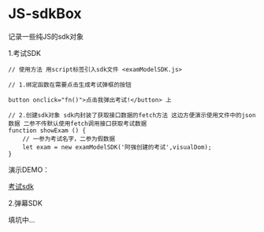 # JS-sdkBox
记录一些纯JS的sdk对象

1.考试SDK
```
// 使用方法 用script标签引入sdk文件 <examModelSDK.js>

// 1.绑定函数在需要点击生成考试弹框的按钮

button onclick="fn()">点击我弹出考试!</button> 上

// 2.创建sdk对象 sdk内封装了获取接口数据的fetch方法 这边方便演示使用文件中的json数据 二参不传默认使用fetch调用接口获取考试数据
function showExam () {
    // 一参为考试名字，二参为假数据
    let exam = new examModelSDK('阿强创建的考试',visualDom);
}
```
演示DEMO：


<a href="http://aladjs.cn/index.html">考试sdk</a>

2.弹幕SDK 

填坑中...